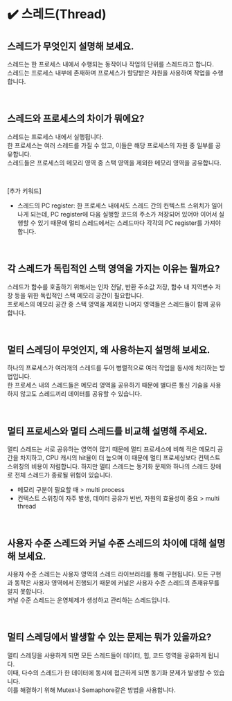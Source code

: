 # ✔️ 스레드(Thread)

## 스레드가 무엇인지 설명해 보세요.
스레드는 한 프로세스 내에서 수행되는 동작이나 작업의 단위를 스레드라고 합니다.<br>
스레드는 프로세스 내부에 존재하며 프로세스가 할당받은 자원을 사용하여 작업을 수행합니다.

<br>

## 스레드와 프로세스의 차이가 뭐에요?
스레드는 프로세스 내에서 실행됩니다.<br>
한 프로세스는 여러 스레드를 가질 수 있고, 이들은 해당 프로세스의 자원 중 일부를 공유합니다.<br>
스레드들은 프로세스의 메모리 영역 중 스택 영역을 제외한 메모리 영역을 공유합니다.

<br>

[추가 키워드]
- 스레드의 PC register: 한 프로세스 내에서도 스레드 간의 컨텍스트 스위치가 일어나게 되는데,
  PC register에 다음 실행할 코드의 주소가 저장되어 있어야 이어서 실행할 수 있기 때문에
  멀티 스레드에서는 스레드마다 각각의 PC register를 가져야 합니다.

<br>

## 각 스레드가 독립적인 스택 영역을 가지는 이유는 뭘까요?
스레드가 함수를 호출하기 위해서는 인자 전달, 반환 주소값 저장, 함수 내 지역변수 저장 등을 위한 독립적인 스택 메모리 공간이 필요합니다.<br>
프로세스의 메모리 공간 중 스택 영역을 제외한 나머지 영역들은 스레드들이 함께 공유합니다.

<br>

## 멀티 스레딩이 무엇인지, 왜 사용하는지 설명해 보세요.
하나의 프로세스가 여러개의 스레드를 두어 병렬적으로 여러 작업을 동시에 처리하는 방법입니다.<br>
한 프로세스 내의 스레드들은 메모리 영역을 공유하기 때문에 별다른 통신 기술을 사용하지 않고도 스레드끼리 데이터를 공유할 수 있습니다.<br>

<br>

## 멀티 프로세스와 멀티 스레드를 비교해 설명해 주세요.
멀티 스레드는 서로 공유하는 영역이 많기 때문에 멀티 프로세스에 비해 적은 메모리 공간을 차지하고, CPU 캐시의 hit율이 더 높으며 이 때문에 멀티 프로세싱보다 컨텍스트 스위칭의 비용이 저렴합니다.
하지만 멀티 스레드는 동기화 문제와 하나의 스레드 장애로 전체 스레드가 종료될 위험이 있습니다.
- 메모리 구분이 필요할 때 > multi process
- 컨텍스트 스위칭이 자주 발생, 데이터 공유가 빈번, 자원의 효율성이 중요 > multi thread

<br>

## 사용자 수준 스레드와 커널 수준 스레드의 차이에 대해 설명해 보세요.
사용자 수준 스레드는 사용자 영역의 스레드 라이브러리를 통해 구현됩니다. 모든 구현과 동작은 사용자 영역에서 진행되기 때문에 커널은 사용자 수준 스레드의 존재유무를 알지 못합니다.<br>
커널 수준 스레드는 운영체제가 생성하고 관리하는 스레드입니다.

<br>

## 멀티 스레딩에서 발생할 수 있는 문제는 뭐가 있을까요?
멀티 스레딩을 사용하게 되면 모든 스레드들이 데이터, 힙, 코드 영역을 공유하게 됩니다.<br>
이때, 다수의 스레드가 한 데이터에 동시에 접근하게 되면 동기화 문제가 발생할 수 있습니다.<br>
이를 해결하기 위해 Mutex나 Semaphore같은 방법을 사용합니다.
